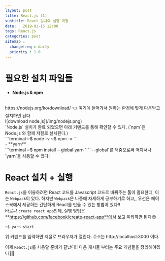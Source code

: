 ```yaml
---
layout: post
title: React.js (1)
subtitle: React 설치와 실행 과정
date:   2019-01-15 12:00
tags: React.js
categories: post
sitemap :
  changefreq : daily
  priority : 1.0
---
```

# 필요한 설치 파일들
- **Node.js & npm**  
<br>
https://nodejs.org/ko/download/ &#128072; 여기에 들어가서 원하는 환경에 맞게 다운받고 설치하면 된다.<br>  
![download node.js](/img/nodejs.png)  
<br>
`Node.js` 설치가 완료 되었으면 아래 커멘드를 통해 확인할 수 있다.  
(`npm`은 Node.js 와 함께 저절로 설치된다.)  
<br>
```terminal
~$ node -v
~$ npm -v
```
<br>
- **yarn**  
<br>
```terminal
~$ npm install --global yarn
```
`--global`를 해줌으로써 어디서나 `yarn`을 사용할 수 있다!

# React 설치 + 실행
`React.js`를 이용하려면 React 코드를 Javascript 코드로 바꿔주는 툴이 필요한데, 이는 `Webpack`이 있다. 하지만 `Webpack`은 나중에 자세하게 공부하기로 하고,, 우선은 페이스북에서 제공하는 간단하게 React를 만들 수 있는 방법이 있다!!  
바로~! `create react app`인데, 실행 방법은 **https://github.com/facebook/create-react-app**에서 보고 따라하면 된다&#128522;  
```terminal
~$ yarn start
```
위 커멘드를 입력하면 저절로 브라우저가 열린다. 주소는 http://localhost:3000 이다.

이제 `React.js`를 사용할 준비가 끝났다!! 다음 게시물 부터는 주요 개념들을 정리해야겠다&#128588;&#127881;